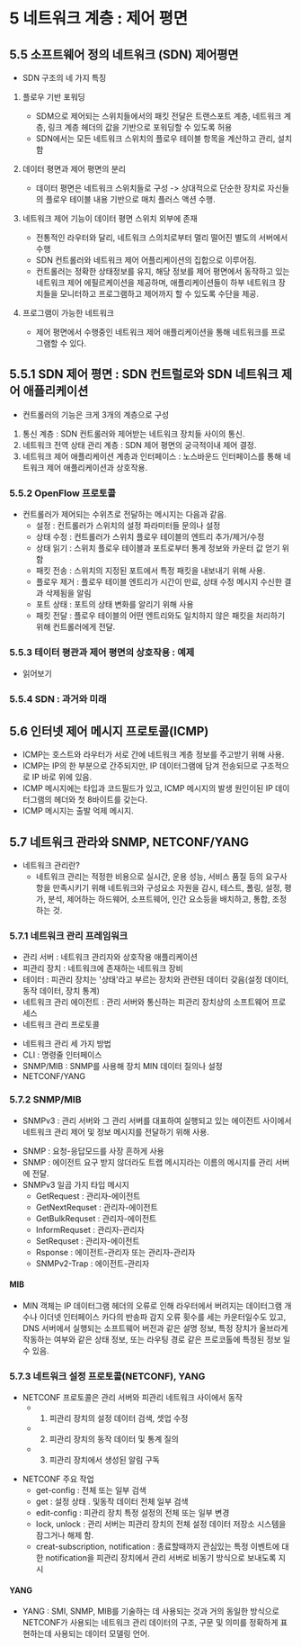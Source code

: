 # 5 네트워크 계층 : 제어 평면

## 5.5 소프트웨어 정의 네트워크 (SDN) 제어평면

- SDN 구조의 네 가지 특징

1. 플로우 기반 포워딩

   - SDM으로 제어되는 스위치들에서의 패킷 전달은 트랜스포트 계층, 네트워크 계층, 링크 계층 헤더의 값을 기반으로 포워딩할 수 있도록 허용
   - SDN에서는 모든 네트워크 스위치의 플로우 테이블 항목을 계산하고 관리, 설치함

2. 데이터 평면과 제어 평면의 분리

   - 데이터 평면은 네트워크 스위치들로 구성 -> 상대적으로 단순한 장치로 자신들의 플로우 테이블 내용 기반으로 매치 플러스 액션 수행.

3. 네트워크 제어 기능이 데이터 평면 스위치 외부에 존재

   - 전통적인 라우터와 달리, 네트워크 스의치로부터 멀리 떨어진 별도의 서버에서 수행
   - SDN 컨트롤러와 네트워크 제어 어플리케이션의 집합으로 이루어짐.
   - 컨트롤러는 정확한 상태정보를 유지, 해당 정보를 제어 평면에서 동작하고 있는 네트워크 제어 에필르케이션을 제공하며, 애플리케이션들이 하부 네트워크 장치들을 모니터하고 프로그램하고 제어까지 할 수 있도록 수단을 제공.

4. 프로그램이 가능한 네트워크
   - 제어 평면에서 수행중인 네트워크 제어 애플리케이션을 통해 네트워크를 프로그램할 수 있다.

## 5.5.1 SDN 제어 평면 : SDN 컨트럴로와 SDN 네트워크 제어 애플리케이션

- 컨트롤러의 기능은 크게 3개의 계층으로 구성

1. 통신 계층 : SDN 컨트롤러와 제어받는 네트워크 장치들 사이의 통신.
2. 네트워크 전역 상태 관리 계층 : SDN 제어 평면의 궁극적이내 제어 결정.
3. 네트워크 제어 애플리케이션 계층과 인터페이스 : 노스바운드 인터페이스를 통해 네트워크 제어 애플리케이션과 상호작용.

### 5.5.2 OpenFlow 프로토콜

- 컨트롤러가 제어되는 수위츠로 전달하는 메시지는 다음과 같음.
  - 설정 : 컨트롤러가 스위치의 설정 파라미터들 문의나 설정
  - 상태 수정 : 컨트롤러가 스위치 플로우 테이블의 엔트리 추가/제거/수정
  - 상태 읽기 : 스위치 플로우 테이블과 포트로부터 통계 정보와 카운터 값 얻기 위함
  - 패킷 전송 : 스위치의 지정된 포트에서 특정 패킷을 내보내기 위해 사용.
  - 플로우 제거 : 플로우 테이블 엔트리가 시간이 만료, 상태 수정 메시지 수신한 결과 삭제됨을 알림
  - 포트 상태 : 포트의 상태 변화를 알리기 위해 사용
  - 패킷 전달 : 플로우 테이블의 어떤 엔트리와도 일치하지 않은 패킷을 처리하기 위해 컨트롤러에게 전달.

### 5.5.3 테이터 평관과 제어 평면의 상호작용 : 예제

- 읽어보기

### 5.5.4 SDN : 과거와 미래

## 5.6 인터넷 제어 메시지 프로토콜(ICMP)

- ICMP는 호스트와 라우터가 서로 간에 네트워크 계층 정보를 주고받기 위해 사용.
- ICMP는 IP의 한 부분으로 간주되지만, IP 데이터그램에 담겨 전송되므로 구조적으로 IP 바로 위에 있음.
- ICMP 메시지에는 타입과 코드필드가 있고, ICMP 메시지의 발생 원인이된 IP 데이터그램의 헤더와 첫 8바이트를 갖는다.
- ICMP 메시지는 출발 억제 메시지.

## 5.7 네트워크 관라와 SNMP, NETCONF/YANG

- 네트워크 관리란?
  - 네트워크 관리는 적정한 비용으로 실시간, 운용 성능, 서비스 품질 등의 요구사항을 만족시키기 위해 네트워크와 구성요소 자원을 감시, 테스트, 폴링, 설정, 평가, 분석, 제어하는 하드웨어, 소프트웨어, 인간 요소등을 배치하고, 통합, 조정하는 것.

### 5.7.1 네트워크 관리 프레임워크

- 관리 서버 : 네트워크 관리자와 상호작용 애플리케이션
- 피관리 장치 : 네트워크에 존재하는 네트워크 장비
- 테이터 : 피관리 장치는 '상태'라고 부르는 장치와 관련된 데이터 갖음(설정 데이터, 동작 데이터, 장치 통계)
- 네트워크 관리 에이전트 : 관리 서버와 통신하는 피관리 장치상의 소프트웨어 프로세스
- 네트워크 관리 프로토콜

* 네트워크 관리 세 가지 방법
* CLI : 명령줄 인터페이스
* SNMP/MIB : SNMP를 사용해 장치 MIN 데이터 질의나 설정
* NETCONF/YANG

### 5.7.2 SNMP/MIB

- SNMPv3 : 관리 서버와 그 관리 서버를 대표하여 실행되고 있는 에이전트 사이에서 네트워크 관리 제어 및 정보 메시지를 전달하기 위해 사용.

* SNMP : 요청-응답모드를 사장 흔하게 사용
* SNMP : 에이전트 요구 받지 않더라도 트랩 메시지라는 이름의 메시지를 관리 서버에 전달.
* SNMPv3 일곱 가지 타입 메시지
  - GetRequest : 관리자-에이전트
  - GetNextRequset : 관리자-에이전트
  - GetBulkRequset : 관리자-에이전트
  - InformRequset : 관리자-관리자
  - SetRequset : 관리자-에이전트
  - Rsponse : 에이전트-관리자 또는 관리자-관리자
  - SNMPv2-Trap : 에이전트-관리자

#### MIB

- MIN 객체는 IP 데이터그램 헤더의 오류로 인해 라우터에서 버려지는 데이터그램 개수나 이더넷 인터페이스 카다의 반송파 감지 오류 횟수를 세는 카운터일수도 있고, DNS 서버에서 실행되는 소프트웨어 버전과 같은 설명 정보, 특정 장치가 올브라게 작동하는 여부와 같은 상태 정보, 또는 라우팅 경로 같은 프로코톨에 특정된 정보 일 수 있음.

### 5.7.3 네트워크 설정 프로토콜(NETCONF), YANG

- NETCONF 프로토콜은 관리 서버와 피관리 네트워크 사이에서 동작
  - 1.  피관리 장치의 설정 데이터 검색, 셋업 수정
  - 2.  피관리 장치의 동작 데이터 및 통계 질의
  - 3.  피관리 장치에서 생성된 알림 구독

* NETCONF 주요 작업
  - get-config : 전체 또는 일부 검색
  - get : 설정 상태 . 및동작 데이터 전체 일부 검색
  - edit-config : 피관리 장치 특정 설정의 전체 또는 일부 변경
  - lock, unlock : 관리 서버는 피관리 장치의 전체 설정 데이터 저장소 시스템을 잠그거나 해제 함.
  - creat-subscription, notification : 종료할때까지 관심있는 특정 이벤트에 대한 notification을 피관리 장치에서 관리 서버로 비동기 방식으로 보내도록 지시

#### YANG

- YANG : SMI, SNMP, MIB를 기술하는 데 사용되는 것과 거의 동일한 방식으로 NETCONF가 사용되는 네트워크 관리 데이터의 구조, 구문 및 의미를 정확하게 표현하는데 사용되는 데이터 모델링 언어.
